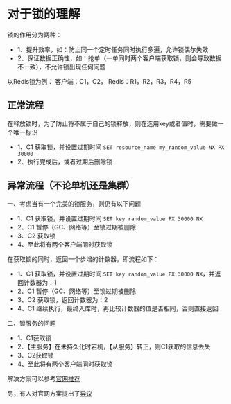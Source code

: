 # 对于锁的理解
锁的作用分为两种：
* 1、提升效率，如：防止同一个定时任务同时执行多遍，允许锁偶尔失效
* 2、保证数据正确性，如：抢单（一单同时两个客户端获取锁，则会导致数据不一致），不允许锁出现任何问题

以Redis锁为例：
客户端：C1，C2， Redis：R1，R2，R3，R4，R5

## 正常流程
在释放锁时，为了防止将不属于自己的锁释放，则在选用key或者值时，需要做一个唯一标识
* 1、C1 获取锁，并设置过期时间 `SET resource_name my_random_value NX PX 30000`
* 2、执行完成后，或者过期后删除锁

## 异常流程（不论单机还是集群）
一、考虑当有一个完美的锁服务，则仍有以下问题
* 1、C1 获取锁，并设置过期时间 `SET key random_value PX 30000 NX`
* 2、C1 暂停（GC、网络等）至锁过期被删除
* 3、C2 获取锁
* 4、至此将有两个客户端同时获取锁

在获取锁的同时，返回一个步增的计数器，即流程如下：
* 1、C1 获取锁，并设置过期时间 `SET key random_value PX 30000 NX`，并返回计数器为：1
* 2、C1 暂停（GC、网络等）至锁过期被删除
* 3、C2 获取锁，返回计数器为：2
* 4、C1 继续执行，最终入库时，再比较计数器的值是否相同，否则直接返回

二、锁服务的问题
* 1、C1获取锁
* 2、【主服务】在未持久化时宕机，【从服务】转正，则C1获取的信息丢失
* 3、C2获取锁
* 4、至此将有两个客户端同时获取锁

解决方案可以参考[官网推荐](https://redis.io/topics/distlock)

另，有人对官网方案提出了[异议](https://martin.kleppmann.com/2016/02/08/how-to-do-distributed-locking.html)